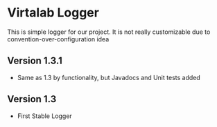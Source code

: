 # Virtalab Logger
 This is simple logger for our project.
 It is not really customizable due to convention-over-configuration idea
## Version 1.3.1
 * Same as 1.3 by functionality, but Javadocs and Unit tests added
 
## Version 1.3
* First Stable Logger